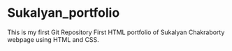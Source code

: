 # Sukalyan_portfolio
This is my first Git Repository
First HTML portfolio of Sukalyan Chakraborty webpage using HTML and CSS.
